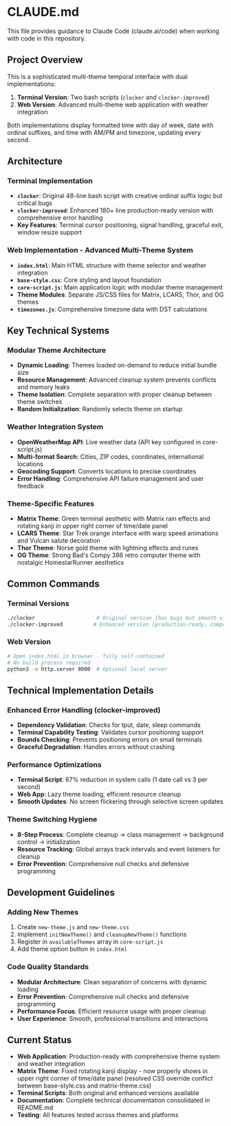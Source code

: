 # CLAUDE.md

This file provides guidance to Claude Code (claude.ai/code) when working with code in this repository.

## Project Overview

This is a sophisticated multi-theme temporal interface with dual implementations:

1. **Terminal Version**: Two bash scripts (`clocker` and `clocker-improved`)
2. **Web Version**: Advanced multi-theme web application with weather integration

Both implementations display formatted time with day of week, date with ordinal suffixes, and time with AM/PM and timezone, updating every second.

## Architecture

### Terminal Implementation
- **`clocker`**: Original 48-line bash script with creative ordinal suffix logic but critical bugs
- **`clocker-improved`**: Enhanced 180+ line production-ready version with comprehensive error handling
- **Key Features**: Terminal cursor positioning, signal handling, graceful exit, window resize support

### Web Implementation - Advanced Multi-Theme System
- **`index.html`**: Main HTML structure with theme selector and weather integration
- **`base-style.css`**: Core styling and layout foundation
- **`core-script.js`**: Main application logic with modular theme management
- **Theme Modules**: Separate JS/CSS files for Matrix, LCARS, Thor, and OG themes
- **`timezones.js`**: Comprehensive timezone data with DST calculations

## Key Technical Systems

### Modular Theme Architecture
- **Dynamic Loading**: Themes loaded on-demand to reduce initial bundle size
- **Resource Management**: Advanced cleanup system prevents conflicts and memory leaks
- **Theme Isolation**: Complete separation with proper cleanup between theme switches
- **Random Initialization**: Randomly selects theme on startup

### Weather Integration System
- **OpenWeatherMap API**: Live weather data (API key configured in core-script.js)
- **Multi-format Search**: Cities, ZIP codes, coordinates, international locations
- **Geocoding Support**: Converts locations to precise coordinates
- **Error Handling**: Comprehensive API failure management and user feedback

### Theme-Specific Features
- **Matrix Theme**: Green terminal aesthetic with Matrix rain effects and rotating kanji in upper right corner of time/date panel
- **LCARS Theme**: Star Trek orange interface with warp speed animations and Vulcan salute decoration
- **Thor Theme**: Norse gold theme with lightning effects and runes
- **OG Theme**: Strong Bad's Compy 386 retro computer theme with nostalgic HomestarRunner aesthetics

## Common Commands

### Terminal Versions
```bash
./clocker                    # Original version (has bugs but smooth visuals)
./clocker-improved          # Enhanced version (production-ready, comprehensive)
```

### Web Version
```bash
# Open index.html in browser - fully self-contained
# No build process required
python3 -m http.server 8000  # Optional local server
```

## Technical Implementation Details

### Enhanced Error Handling (clocker-improved)
- **Dependency Validation**: Checks for tput, date, sleep commands
- **Terminal Capability Testing**: Validates cursor positioning support
- **Bounds Checking**: Prevents positioning errors on small terminals
- **Graceful Degradation**: Handles errors without crashing

### Performance Optimizations
- **Terminal Script**: 67% reduction in system calls (1 date call vs 3 per second)
- **Web App**: Lazy theme loading, efficient resource cleanup
- **Smooth Updates**: No screen flickering through selective screen updates

### Theme Switching Hygiene
- **8-Step Process**: Complete cleanup → class management → background control → initialization
- **Resource Tracking**: Global arrays track intervals and event listeners for cleanup
- **Error Prevention**: Comprehensive null checks and defensive programming

## Development Guidelines

### Adding New Themes
1. Create `new-theme.js` and `new-theme.css`
2. Implement `initNewTheme()` and `cleanupNewTheme()` functions
3. Register in `availableThemes` array in `core-script.js`
4. Add theme option button in `index.html`

### Code Quality Standards
- **Modular Architecture**: Clean separation of concerns with dynamic loading
- **Error Prevention**: Comprehensive null checks and defensive programming  
- **Performance Focus**: Efficient resource usage with proper cleanup
- **User Experience**: Smooth, professional transitions and interactions

## Current Status

- **Web Application**: Production-ready with comprehensive theme system and weather integration
- **Matrix Theme**: Fixed rotating kanji display - now properly shows in upper right corner of time/date panel (resolved CSS override conflict between base-style.css and matrix-theme.css)
- **Terminal Scripts**: Both original and enhanced versions available
- **Documentation**: Complete technical documentation consolidated in README.md
- **Testing**: All features tested across themes and platforms
